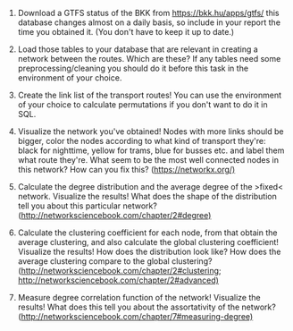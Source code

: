 1. Download a GTFS status of the BKK from <https://bkk.hu/apps/gtfs/> this database changes almost on a daily basis, so include in your report the time you obtained it. (You don't have to keep it up to date.)

2. Load those tables to your database that are relevant in creating a network between the routes. Which are these? If any tables need some preprocessing/cleaning you should do it before this task in the environment of your choice.

3. Create the link list of the transport routes! You can use the environment of your choice to calculate permutations if you don't want to do it in SQL.

4. Visualize the network you've obtained! Nodes with more links should be bigger, color the nodes according to what kind of transport they're: black for nighttime, yellow for trams, blue for busses etc. and label them what route they're. What seem to be the most well connected nodes in this network? How can you fix this? (<https://networkx.org/)>

5. Calculate the degree distribution and the average degree of the >fixed< network. Visualize the results! What does the shape of the distribution tell you about this particular network? (<http://networksciencebook.com/chapter/2#degree)>

6. Calculate the clustering coefficient for each node, from that obtain the average clustering, and also calculate the global clustering coefficient! Visualize the results! How does the distribution look like? How does the average clustering compare to the global clustering? (<http://networksciencebook.com/chapter/2#clustering>; <http://networksciencebook.com/chapter/2#advanced)>

7. Measure degree correlation function of the network! Visualize the results! What does this tell you about the assortativity of the network? (<http://networksciencebook.com/chapter/7#measuring-degree)>